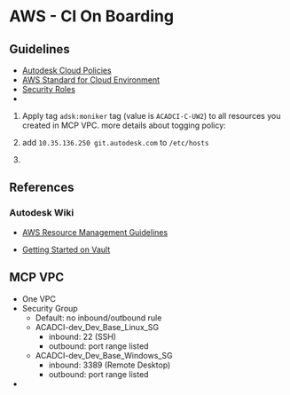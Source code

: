 # AWS - CI On Boarding

## Guidelines

- [Autodesk Cloud Policies](https://wiki.autodesk.com/display/DOJO/Autodesk+Cloud+Policies)
- [AWS Standard for Cloud Environment](https://wiki.autodesk.com/display/DOJO/AWS+Standards+for+Cloud+Environments)
- [Security Roles](https://wiki.autodesk.com/display/DOJO/Integrated+Account+Security+Roles)
- 
1. Apply tag `adsk:moniker` tag (value is `ACADCI-C-UW2`) to all resources you created in MCP VPC.
more details about togging policy: 

2. add ```10.35.136.250 git.autodesk.com``` to ```/etc/hosts```
3. 
## References

### Autodesk Wiki
- [AWS Resource Management Guidelines](https://wiki.autodesk.com/display/DOJO/AWS+Resource+Management+Guidelines)

- [Getting Started on Vault](https://wiki.autodesk.com/display/DOJO/Getting+Started+on+HCVault#tab-HC+Vault+CLI)


## MCP VPC
- One VPC
- Security Group
	- Default: no inbound/outbound rule
	- ACADCI-dev_Dev_Base_Linux_SG
		- inbound: 22 (SSH)
		- outbound: port range listed
	- ACADCI-dev_Dev_Base_Windows_SG
		- inbound: 3389 (Remote Desktop)
		- outbound: port range listed
- 
<!--stackedit_data:
eyJoaXN0b3J5IjpbLTExMTg1ODE2OTgsOTgxNDQ2Mjk1LDk5MD
k5Nzk5NCwtMjA3NDY5NTQwLC04MzIxNDU2NjgsMTc2MzE0NDg3
Niw3NDI3Mjk4Niw4NzkyMjA2NjZdfQ==
-->